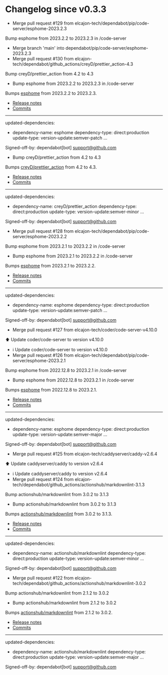 # Changelog since v0.3.3
- Merge pull request #129 from elcajon-tech/dependabot/pip/code-server/esphome-2023.2.3

Bump esphome from 2023.2.2 to 2023.2.3 in /code-server 
- Merge branch 'main' into dependabot/pip/code-server/esphome-2023.2.3 
- Merge pull request #130 from elcajon-tech/dependabot/github_actions/creyD/prettier_action-4.3

Bump creyD/prettier_action from 4.2 to 4.3 
- Bump esphome from 2023.2.2 to 2023.2.3 in /code-server

Bumps [esphome](https://github.com/esphome/esphome) from 2023.2.2 to 2023.2.3.
- [Release notes](https://github.com/esphome/esphome/releases)
- [Commits](https://github.com/esphome/esphome/compare/2023.2.2...2023.2.3)

---
updated-dependencies:
- dependency-name: esphome
  dependency-type: direct:production
  update-type: version-update:semver-patch
...

Signed-off-by: dependabot[bot] <support@github.com> 
- Bump creyD/prettier_action from 4.2 to 4.3

Bumps [creyD/prettier_action](https://github.com/creyD/prettier_action) from 4.2 to 4.3.
- [Release notes](https://github.com/creyD/prettier_action/releases)
- [Commits](https://github.com/creyD/prettier_action/compare/v4.2...v4.3)

---
updated-dependencies:
- dependency-name: creyD/prettier_action
  dependency-type: direct:production
  update-type: version-update:semver-minor
...

Signed-off-by: dependabot[bot] <support@github.com> 
- Merge pull request #128 from elcajon-tech/dependabot/pip/code-server/esphome-2023.2.2

Bump esphome from 2023.2.1 to 2023.2.2 in /code-server 
- Bump esphome from 2023.2.1 to 2023.2.2 in /code-server

Bumps [esphome](https://github.com/esphome/esphome) from 2023.2.1 to 2023.2.2.
- [Release notes](https://github.com/esphome/esphome/releases)
- [Commits](https://github.com/esphome/esphome/compare/2023.2.1...2023.2.2)

---
updated-dependencies:
- dependency-name: esphome
  dependency-type: direct:production
  update-type: version-update:semver-patch
...

Signed-off-by: dependabot[bot] <support@github.com> 
- Merge pull request #127 from elcajon-tech/coder/code-server-v4.10.0

⬆️ Update coder/code-server to version v4.10.0 
- ℹ️ Update coder/code-server to version v4.10.0 
- Merge pull request #126 from elcajon-tech/dependabot/pip/code-server/esphome-2023.2.1

Bump esphome from 2022.12.8 to 2023.2.1 in /code-server 
- Bump esphome from 2022.12.8 to 2023.2.1 in /code-server

Bumps [esphome](https://github.com/esphome/esphome) from 2022.12.8 to 2023.2.1.
- [Release notes](https://github.com/esphome/esphome/releases)
- [Commits](https://github.com/esphome/esphome/compare/2022.12.8...2023.2.1)

---
updated-dependencies:
- dependency-name: esphome
  dependency-type: direct:production
  update-type: version-update:semver-major
...

Signed-off-by: dependabot[bot] <support@github.com> 
- Merge pull request #125 from elcajon-tech/caddyserver/caddy-v2.6.4

⬆️ Update caddyserver/caddy to version v2.6.4 
- ℹ️ Update caddyserver/caddy to version v2.6.4 
- Merge pull request #124 from elcajon-tech/dependabot/github_actions/actionshub/markdownlint-3.1.3

Bump actionshub/markdownlint from 3.0.2 to 3.1.3 
- Bump actionshub/markdownlint from 3.0.2 to 3.1.3

Bumps [actionshub/markdownlint](https://github.com/actionshub/markdownlint) from 3.0.2 to 3.1.3.
- [Release notes](https://github.com/actionshub/markdownlint/releases)
- [Commits](https://github.com/actionshub/markdownlint/compare/v3.0.2...v3.1.3)

---
updated-dependencies:
- dependency-name: actionshub/markdownlint
  dependency-type: direct:production
  update-type: version-update:semver-minor
...

Signed-off-by: dependabot[bot] <support@github.com> 
- Merge pull request #122 from elcajon-tech/dependabot/github_actions/actionshub/markdownlint-3.0.2

Bump actionshub/markdownlint from 2.1.2 to 3.0.2 
- Bump actionshub/markdownlint from 2.1.2 to 3.0.2

Bumps [actionshub/markdownlint](https://github.com/actionshub/markdownlint) from 2.1.2 to 3.0.2.
- [Release notes](https://github.com/actionshub/markdownlint/releases)
- [Commits](https://github.com/actionshub/markdownlint/compare/v2.1.2...v3.0.2)

---
updated-dependencies:
- dependency-name: actionshub/markdownlint
  dependency-type: direct:production
  update-type: version-update:semver-major
...

Signed-off-by: dependabot[bot] <support@github.com> 
